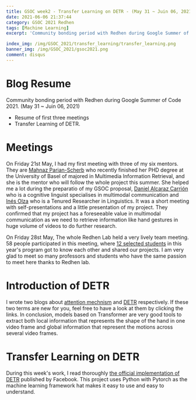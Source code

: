 ```yaml
---
title: GSOC week2 - Transfer Learning on DETR - (May 31 ~ Juin 06, 2021)
date: 2021-06-06 21:37:44
category: GSOC 2021 Redhen
tags: [Machine Learning]
excerpt: 'Community bonding period with Redhen during Google Summer of Code 2021. Resume of first three meetings and first Milestone setting and transfer learning of DETR. (May 31 ~ Juin 06, 2021)'

index_img: /img/GSOC_2021/transfer_learning/transfer_learning.png
banner_img: /img/GSOC_2021/gsoc2021.png
comment: disqus
---
```

# Blog Resume
Community bonding period with Redhen during Google Summer of Code 2021. (May 31 ~ Juin 06, 2021)
* Resume of first three meetings
* Transfer Learning of DETR.

# Meetings
On Friday 21st May, I had my first meeting with three of my six mentors. They are [Mahnaz Parian-Scherb](https://dbis.dmi.unibas.ch/team/mahnaz-parian-scherb/) who recently finished her PHD degree at the University of Basel of majored in Multimedia Information Retrieval, and she is the mentor who will follow the whole project this summer. She helped me a lot during the preparatio of my GSOC proposal, [Daniel Alcaraz Carrión](https://sites.google.com/view/danielalcaraz) who is a cognitive linguist specialises in multimodal communication and [Inés Olza](https://sites.google.com/site/inesolza/home) who is a Tenured Researcher in Linguistics. It was a short meeting with self-presentations and a little presentation of my project. They confirmed that my project has a foreseeable value in multimodal communication as we need to retrieve information like hand gestures in huge volume of videos to do further research.

On Friday 28st May, The whole Redhen Lab held a very lively team meeting. 58 people participated in this meeting, where [12 selected students](https://www.redhenlab.org/summer-of-code/red-hen-lab-gsoc-2021-projects) in this year's program got to know each other and shared our projects. I am very glad to meet so many professors and students who have the same passion to meet here thanks to Redhen lab.

# Introduction of DETR
I wrote two blogs about [attention mechnism](/2021/03/31/attention/) and [DETR](/2021/04/04/DETR/) respectively. If these two terms are new for you, feel free to have a look at them by clicking the links. In conclusion, models based on Transformer are very good tools to extract both local information that represents the shape of the hand in one video frame and global information that represent the motions across several video frames.

# Transfer Learning on DETR
During this week's work, I read thoroughly [the official implementation of DETR](https://github.com/facebookresearch/detr) published by Facebook. This project uses Python with Pytorch as the machine learning framework hat makes it easy to use and easy to understand.
